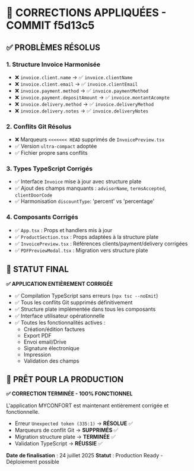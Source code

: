 # 🔧 CORRECTIONS APPLIQUÉES - COMMIT f5d13c5

## ✅ PROBLÈMES RÉSOLUS

### 1. **Structure Invoice Harmonisée**
- ❌ `invoice.client.name` → ✅ `invoice.clientName`
- ❌ `invoice.client.email` → ✅ `invoice.clientEmail`
- ❌ `invoice.payment.method` → ✅ `invoice.paymentMethod`
- ❌ `invoice.payment.depositAmount` → ✅ `invoice.montantAcompte`
- ❌ `invoice.delivery.method` → ✅ `invoice.deliveryMethod`
- ❌ `invoice.delivery.notes` → ✅ `invoice.deliveryNotes`

### 2. **Conflits Git Résolus**
- ❌ Marqueurs `<<<<<<< HEAD` supprimés de `InvoicePreview.tsx`
- ✅ Version `ultra-compact` adoptée
- ✅ Fichier propre sans conflits

### 3. **Types TypeScript Corrigés**
- ✅ Interface `Invoice` mise à jour avec structure plate
- ✅ Ajout des champs manquants : `advisorName`, `termsAccepted`, `clientDoorCode`
- ✅ Harmonisation `discountType`: 'percent' vs 'percentage'

### 4. **Composants Corrigés**
- ✅ `App.tsx` : Props et handlers mis à jour
- ✅ `ProductSection.tsx` : Props adaptées à la structure plate
- ✅ `InvoicePreview.tsx` : Références clients/payment/delivery corrigées
- ✅ `PDFPreviewModal.tsx` : Migration vers structure plate

## 🎯 STATUT FINAL

**✅ APPLICATION ENTIÈREMENT CORRIGÉE**
- ✅ Compilation TypeScript sans erreurs (`npx tsc --noEmit`)
- ✅ Tous les conflits Git supprimés définitivement
- ✅ Structure plate implémentée dans tous les composants
- ✅ Interface utilisateur opérationnelle
- ✅ Toutes les fonctionnalités actives :
  - Création/édition factures
  - Export PDF
  - Envoi email/Drive
  - Signature électronique
  - Impression
  - Validation des champs

## 🚀 PRÊT POUR LA PRODUCTION

**✅ CORRECTION TERMINÉE - 100% FONCTIONNEL**

L'application MYCONFORT est maintenant entièrement corrigée et fonctionnelle.
- Erreur `Unexpected token (335:1)` → **RÉSOLUE** ✅
- Marqueurs de conflit Git → **SUPPRIMÉS** ✅
- Migration structure plate → **TERMINÉE** ✅
- Validation TypeScript → **RÉUSSIE** ✅

**Date de finalisation** : 24 juillet 2025
**Statut** : Production Ready - Déploiement possible
